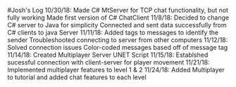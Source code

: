 #Josh's Log
10/30/18:
Made C# MtServer for TCP chat functionality, but not fully working
Made first version of C# ChatClient
11/8/18:
Decided to change C# server to Java for simplicity
Connected and sent data successfully from C# clients to java Server
11/11/18:
Added tags to messages to identify the sender
Troubleshooted connecting to server from other computers
11/12/18:
Solved connection issues
Color-coded messages based off of message tag
11/14/18:
Created Multiplayer Server UNET Script
11/15/18:
Establshed sucessful connection with client-server for player movement
11/21/18:
Implemented multiplayer features to level 1 & 2
11/24/18:
Added Multiplayer to tutorial and added chat features to each level